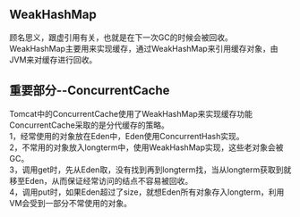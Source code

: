 ## WeakHashMap       
顾名思义，跟虚引用有关，也就是在下一次GC的时候会被回收。       
WeakHashMap主要用来实现缓存，通过WeakHashMap来引用缓存对象，由JVM来对缓存进行回收。        
## 重要部分--ConcurrentCache     
Tomcat中的ConcurrentCache使用了WeakHashMap来实现缓存功能      
ConcurrentCache采取的是分代缓存的策略。     
1，经常使用的对象放在Eden中，Eden使用ConcurrentHash实现。      
2，不常用的对象放入longterm中，使用WeakHashMap实现，这些老对象会被GC。      
3，调用get时，先从Eden取，没有找到再到longterm找，当从longterm获取到就移至Eden，从而保证经常访问的结点不容易被回收。        
4，调用put时，如果Eden超过了size，就想Eden所有对象存入longterm，利用VM会受到一部分不常使用的对象。      
